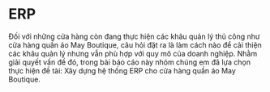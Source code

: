 # ERP
Đối với những cửa hàng còn đang thực hiện các khâu quản lý thủ công như cửa hàng quần áo May Boutique, câu hỏi đặt ra là làm cách nào để cải thiện các khâu quản lý nhưng vẫn phù hợp với quy mô của doanh nghiệp. Nhằm giải quyết vấn đề đó, trong bài báo cáo này nhóm chúng em đã lựa chọn thực hiện đề tài:  Xây dựng hệ thống ERP cho cửa hàng quần áo May Boutique.

